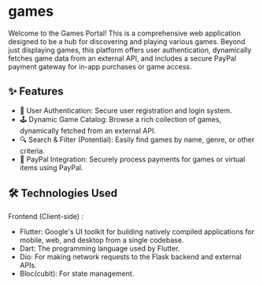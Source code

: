 # games

Welcome to the Games Portal! This is a comprehensive web application designed to be a hub for discovering and playing various games. Beyond just displaying games, this platform offers user authentication, dynamically fetches game data from an external API, and includes a secure PayPal payment gateway for in-app purchases or game access.

## ✨ Features
- 🔐 User Authentication: Secure user registration and login system.
- 🕹️ Dynamic Game Catalog: Browse a rich collection of games, dynamically fetched from an external API.
- 🔍 Search & Filter (Potential): Easily find games by name, genre, or other criteria.
- 💸 PayPal Integration: Securely process payments for games or virtual items using PayPal.

## 🛠️ Technologies Used
Frontend (Client-side) :
- Flutter: Google's UI toolkit for building natively compiled applications for mobile, web, and desktop from a single codebase.
- Dart: The programming language used by Flutter.
- Dio: For making network requests to the Flask backend and external APIs.
- Bloc(cubit): For state management.
 

